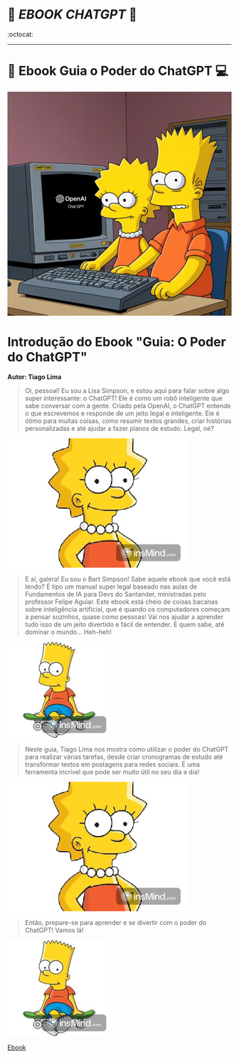 # :book:  _**EBOOK CHATGPT**_  :book:
:octocat:
***

# :iphone: **Ebook Guia o Poder do ChatGPT** :computer:

![Capa do livro](Imagens/bart%20e%20lisa.png)

# Introdução do Ebook "Guia: O Poder do ChatGPT"

**Autor: Tiago Lima**

>Oi, pessoal! Eu sou a Lisa Simpson, e estou aqui para falar sobre algo super interessante: o ChatGPT! Ele é como um robô inteligente que sabe conversar com a gente. Criado pela OpenAI, o ChatGPT entende o que escrevemos e responde de um jeito legal e inteligente. Ele é ótimo para muitas coisas, como resumir textos grandes, criar histórias personalizadas e até ajudar a fazer planos de estudo. Legal, né?

![Lisa](Imagens/Imagem1.jpg)

>E aí, galera! Eu sou o Bart Simpson! Sabe aquele ebook que você está lendo? É tipo um manual super legal baseado nas aulas de Fundamentos de IA para Devs do Santander, ministradas pelo professor Felipe Aguiar. Este ebook está cheio de coisas bacanas sobre inteligência artificial, que é quando os computadores começam a pensar sozinhos, quase como pessoas! Vai nos ajudar a aprender tudo isso de um jeito divertido e fácil de entender. E quem sabe, até dominar o mundo... Heh-heh!

![Bart](Imagens/Imagem2.jpg)

>Neste guia, Tiago Lima nos mostra como utilizar o poder do ChatGPT para realizar várias tarefas, desde criar cronogramas de estudo até transformar textos em postagens para redes sociais. É uma ferramenta incrível que pode ser muito útil no seu dia a dia!

![Lisa](Imagens/Imagem1.jpg)

>Então, prepare-se para aprender e se divertir com o poder do ChatGPT! Vamos lá!

![Bart](Imagens/Imagem2.jpg)

[Ebook](<Ebook Guia o poder do ChatGPT em PDF.pdf>)





